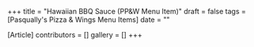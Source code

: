 +++
title = "Hawaiian BBQ Sauce  (PP&W Menu Item)"
draft = false
tags = [Pasqually's Pizza & Wings Menu Items]
date = ""

[Article]
contributors = []
gallery = []
+++